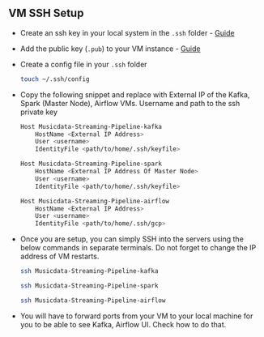 ## VM SSH Setup


- Create an ssh key in your local system in the `.ssh` folder - [Guide](https://cloud.google.com/compute/docs/connect/create-ssh-keys#linux-and-macos)

- Add the public key (`.pub`) to your VM instance - [Guide](https://cloud.google.com/compute/docs/connect/add-ssh-keys#expandable-2)

- Create a config file in your `.ssh` folder

  ```bash
  touch ~/.ssh/config
  ```

- Copy the following snippet and replace with External IP of the Kafka, Spark (Master Node), Airflow VMs. Username and path to the ssh private key

    ```bash
    Host Musicdata-Streaming-Pipeline-kafka
        HostName <External IP Address>
        User <username>
        IdentityFile <path/to/home/.ssh/keyfile>

    Host Musicdata-Streaming-Pipeline-spark
        HostName <External IP Address Of Master Node>
        User <username>
        IdentityFile <path/to/home/.ssh/keyfile>

    Host Musicdata-Streaming-Pipeline-airflow
        HostName <External IP Address>
        User <username>
        IdentityFile <path/to/home/.ssh/gcp>
    ```

- Once you are setup, you can simply SSH into the servers using the below commands in separate terminals. Do not forget to change the IP address of VM restarts.

    ```bash
    ssh Musicdata-Streaming-Pipeline-kafka
    ```

    ```bash
    ssh Musicdata-Streaming-Pipeline-spark
    ```

    ```bash
    ssh Musicdata-Streaming-Pipeline-airflow
    ```

- You will have to forward ports from your VM to your local machine for you to be able to see Kafka, Airflow UI. Check how to do that.

